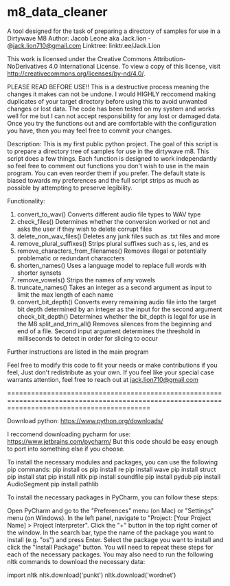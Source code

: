 # m8_data_cleaner
A tool designed for the task of preparing a directory of samples for use in a Dirtywave M8
Author: Jacob Leone aka Jack.lion - @jack.lion710@gmail.com
Linktree: linktr.ee/Jack.Lion

This work is licensed under the Creative Commons Attribution-NoDerivatives 4.0 International License. To view a copy of
this license, visit http://creativecommons.org/licenses/by-nd/4.0/.

PLEASE READ BEFORE USE!!
This is a destructive process meaning the changes it makes can not be undone. I would HIGHLY reccomend making duplicates
of your target directory before using this to avoid unwanted changes or lost data. The code has been tested on my system
and works well for me but I can not accept responsibility for any lost or damaged data. Once you try the functions out
and are comfortable with the configuration you have, then you may feel free to commit your changes.

Description: This is my first public python project. The goal of this script is to prepare a directory tree of samples
for use in the dirtywave m8. This script does a few things. Each function is designed to work independantly so feel free
to comment out functions you don't wish to use in the main program. You can even reorder them if you prefer. The default
state is biased towards my preferences and the full script strips as much as possible by attempting to preserve
legibility.

Functionality:
1) convert_to_wav() Converts different audio file types to WAV type
2) check_files() Determines whether the conversion worked or not and asks the user if they wish to delete corrupt files
3) delete_non_wav_files() Deletes any junk files such as .txt files and more
4) remove_plural_suffixes() Strips plural suffixes such as s, ies, and es
5) remove_characters_from_filenames() Removes illegal or potentially problematic or redundant characcters
6) shorten_names() Uses a language model to replace full words with shorter synsets
7) remove_vowels() Strips the names of any vowels
8) truncate_names() Takes an integer as a second argument as input to limit the max length of each name
9) convert_bit_depth() Converts every remaining audio file into the target bit depth determined by an integer as the
input for the second argument
check_bit_depth() Determines whether the bit_depth is legal for use in the M8
split_and_trim_all() Removes silences from the beginning and end of a file. Second input argument determines the
threshold in milliseconds to detect in order for slicing to occur

Further instructions are listed in the main program

Feel free to modify this code to fit your needs or make contributions if you feel, Just don't redistribute as your own.
If you feel like your special case warrants attention, feel free to reach out at jack.lion710@gmail.com

================================================================================================================================================

Download python: https://www.python.org/downloads/

I reccomend downloading pycharm for use: https://www.jetbrains.com/pycharm/
But this code should be easy enough to port into something else if you choose.

To install the necessary modules and packages, you can use the following pip commands:
pip install os
pip install re
pip install wave
pip install struct
pip install stat
pip install nltk
pip install soundfile
pip install pydub
pip install AudioSegment
pip install pathlib

To install the necessary packages in PyCharm, you can follow these steps:

Open PyCharm and go to the "Preferences" menu (on Mac) or "Settings" menu (on Windows).
In the left panel, navigate to "Project: [Your Project Name] > Project Interpreter".
Click the "+" button in the top right corner of the window.
In the search bar, type the name of the package you want to install (e.g. "os") and press Enter.
Select the package you want to install and click the "Install Package" button.
You will need to repeat these steps for each of the necessary packages. You may also need to run the following nltk commands to download the necessary data:

import nltk
nltk.download('punkt')
nltk.download('wordnet')
